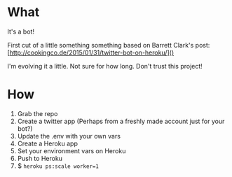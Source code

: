 # What

It's a bot!

First cut of a little something something based on Barrett Clark's post: [http://cookingco.de/2015/01/31/twitter-bot-on-heroku/]()

I'm evolving it a little. Not sure for how long. Don't trust this project!

# How

1. Grab the repo
2. Create a twitter app (Perhaps from a freshly made account just for your bot?)
2. Update the .env with your own vars
2. Create a Heroku app
3. Set your environment vars on Heroku
3. Push to Heroku
4. $ `heroku ps:scale worker=1`
